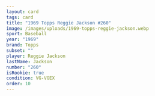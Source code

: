 ```yaml
---
layout: card
tags: card
title: "1969 Topps Reggie Jackson #260"
image: /images/uploads/1969-topps-reggie-jackson.webp
sport: Baseball
year: "1969"
brand: Topps
subset: ""
player: Reggie Jackson
lastName: Jackson
number: "260"
isRookie: true
condition: VG-VGEX
order: 10
---
```


